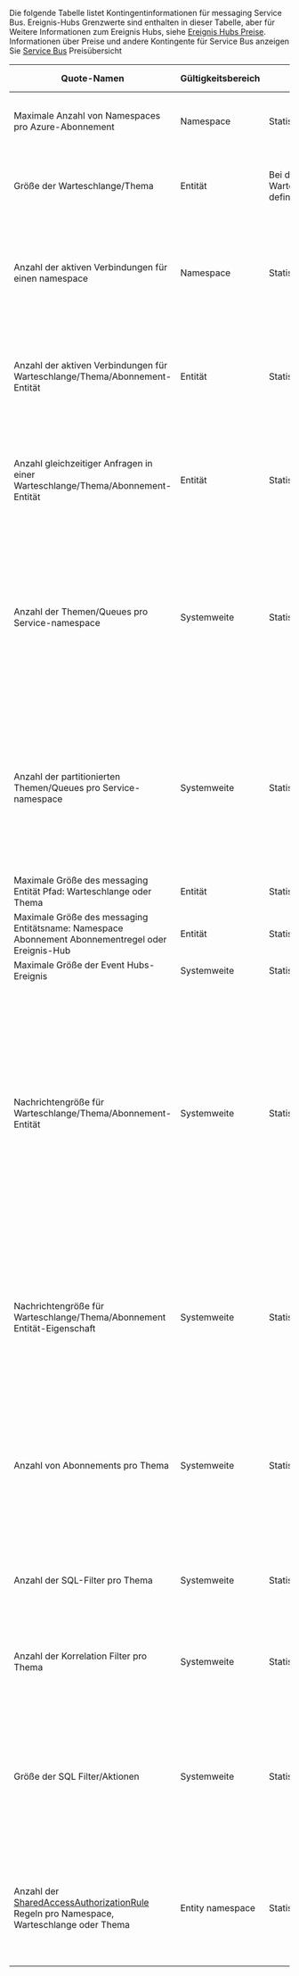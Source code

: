 Die folgende Tabelle listet Kontingentinformationen für messaging Service Bus. Ereignis-Hubs Grenzwerte sind enthalten in dieser Tabelle, aber für Weitere Informationen zum Ereignis Hubs, siehe [Ereignis Hubs Preise](https://azure.microsoft.com/pricing/details/event-hubs/). Informationen über Preise und andere Kontingente für Service Bus anzeigen Sie [Service Bus](https://azure.microsoft.com/pricing/details/service-bus/) Preisübersicht

|Quote-Namen|Gültigkeitsbereich|Typ|Verhalten beim überschritten|Wert|
|---|---|---|---|---|
| Maximale Anzahl von Namespaces pro Azure-Abonnement|Namespace|Statische|Nachfolgende Anforderungen für zusätzliche Namespaces werden vom Portal abgelehnt.|100|
|Größe der Warteschlange/Thema|Entität|Bei der Erstellung der Warteschlange/Thema definiert.|Eingehende Nachrichten abgelehnt, und der aufrufende Code eine Ausnahme erhalten werden.|1, 2, 3, 4 oder 5 GB.<br /><br />Wenn [Partitionierung](service-bus-partitioning.md) aktiviert ist, ist die Warteschlange/Thema maximale Größe 80 GB.|
|Anzahl der aktiven Verbindungen für einen namespace|Namespace|Statische|Nachfolgende Anforderungen für zusätzliche Verbindungen abgelehnt, und der aufrufende Code eine Ausnahme erhalten werden. REST-Vorgänge zählen nicht zu aktiven TCP-Verbindungen.|NetMessaging: 1.000<br /><br />AMQP: 5.000|
|Anzahl der aktiven Verbindungen für Warteschlange/Thema/Abonnement-Entität|Entität|Statische|Nachfolgende Anforderungen für zusätzliche Verbindungen abgelehnt, und der aufrufende Code eine Ausnahme erhalten werden. REST-Vorgänge zählen nicht zu aktiven TCP-Verbindungen.|Maximal gleichzeitige Verbindungen pro Namespace begrenzt.|
|Anzahl gleichzeitiger Anfragen in einer Warteschlange/Thema/Abonnement-Entität|Entität|Statische|Erhalten nachfolgende Anfragen abgelehnt, und der aufrufende Code eine Ausnahme erhalten werden. Dieses Kontingent gilt für die Anzahl gleichzeitiger Empfangsvorgänge über alle Abonnements zu einem Thema.|5.000|
|Anzahl der Themen/Queues pro Service-namespace|Systemweite|Statische|Nachfolgende Anforderungen für die Erstellung eines neuen Themas oder Warteschlange für den Dienstnamespace werden abgelehnt. Daher werden über [Azure-Portal][]konfiguriert, eine Fehlermeldung generiert. Wenn die Verwaltung API aufgerufen, wird eine Ausnahme durch den aufrufenden Code empfangen.|10.000<br /><br />Die Gesamtzahl der Themen und Warteschlangen in einem Dienstnamespace muss kleiner als oder gleich 10.000 sein.<br/>Dies gilt nicht für Premium wie alle Entitäten partitioniert werden.|
|Anzahl der partitionierten Themen/Queues pro Service-namespace|Systemweite|Statische|Nachfolgende Anforderungen für die Erstellung eines neuen partitionierten Themas oder Warteschlange für den Dienstnamespace werden abgelehnt. Daher werden über [Azure-Portal][]konfiguriert, eine Fehlermeldung generiert. Wenn die Verwaltung API eine **QuotaExceededException-** Ausnahme vom aufrufenden Code erhalten.|Basis- und Standard-Ebenen - 100<br />Premium - 1.000<br/><br />Jede partitionierte Warteschlange oder ein Thema wird maximal 10.000 Entities pro Namespace.|
|Maximale Größe des messaging Entität Pfad: Warteschlange oder Thema|Entität|Statische|-|260 Zeichen|
|Maximale Größe des messaging Entitätsname: Namespace Abonnement Abonnementregel oder Ereignis-Hub|Entität|Statische|-|50 Zeichen|
|Maximale Größe der Event Hubs-Ereignis|Systemweite|Statische|-|256 KB|
|Nachrichtengröße für Warteschlange/Thema/Abonnement-Entität|Systemweite|Statische|Eingehende Nachrichten, die diese Kontingente überschreiten abgelehnt, und der aufrufende Code eine Ausnahme erhalten werden.|Maximale Nachrichtengröße: 256KB ([Standard-Tier](../articles/service-bus/service-bus-premium-messaging.md)) / 1 MB ([Premium-Ebene](../articles/service-bus/service-bus-premium-messaging.md)). <br /><br />**Hinweis** Aufgrund System ist diese in der Regel weniger.<br /><br />Maximale Headergröße: 64KB<br /><br />Maximale Anzahl Headereigenschaften in Eigenschaftensammlung: **Byte/int. MaxValue**<br /><br />Maximale Größe der Eigenschaft in Eigenschaftensammlung: explizite unbegrenzt. Durch maximale Headergröße begrenzt.|
|Nachrichtengröße für Warteschlange/Thema/Abonnement Entität-Eigenschaft|Systemweite|Statische|**SerializationException** -Ausnahme generiert.|Maximalgröße für jede Eigenschaft ist 32 KB. Gesamtgröße aller Eigenschaften darf 64 KB nicht überschreiten. Dies gilt für die gesamte Kopfzeile [BrokeredMessage](https://msdn.microsoft.com/library/microsoft.servicebus.messaging.brokeredmessage.aspx), die sowohl Eigenschaften als auch Systemeigenschaften (z. B. [SequenceNumber](https://msdn.microsoft.com/library/microsoft.servicebus.messaging.brokeredmessage.sequencenumber.aspx), [Label](https://msdn.microsoft.com/library/microsoft.servicebus.messaging.brokeredmessage.label.aspx), [MessageId](https://msdn.microsoft.com/library/microsoft.servicebus.messaging.brokeredmessage.messageid.aspx)usw.).|
|Anzahl von Abonnements pro Thema|Systemweite|Statische|Nachfolgende Anforderungen für zusätzliche Abonnements für das Thema erstellen werden abgelehnt. Daher wird durch das Portal konfiguriert, eine Fehlermeldung angezeigt werden. Wenn die Verwaltung API aufgerufen, wenn, die eine Ausnahme durch den aufrufenden Code erhalten.|2.000|
|Anzahl der SQL-Filter pro Thema|Systemweite|Statische|Nachfolgende Anforderungen für die Erstellung von zusätzliche Filter auf dem Thema abgelehnt, und der aufrufende Code eine Ausnahme erhalten werden.|2.000|
|Anzahl der Korrelation Filter pro Thema|Systemweite|Statische|Nachfolgende Anforderungen für die Erstellung von zusätzliche Filter auf dem Thema abgelehnt, und der aufrufende Code eine Ausnahme erhalten werden.|100.000|
|Größe der SQL Filter/Aktionen|Systemweite|Statische|Nachfolgende Anforderungen für die Erstellung zusätzlicher Filter abgelehnt, und der aufrufende Code eine Ausnahme erhalten werden.|Maximale Länge der Filterzeichenfolge Bedingung: 1024 (1 KByte).<br /><br />Maximale Länge der Regel Aktionszeichenfolge: 1024 (1 KByte).<br /><br />Maximale Anzahl der Ausdrücke pro Aktion: 32.|
|Anzahl der [SharedAccessAuthorizationRule](https://msdn.microsoft.com/library/azure/microsoft.servicebus.messaging.sharedaccessauthorizationrule.aspx) Regeln pro Namespace, Warteschlange oder Thema|Entity namespace|Statische|Nachfolgende Anforderungen für die Erstellung von zusätzlichen Regeln abgelehnt, und der aufrufende Code eine Ausnahme erhalten werden.|Maximale Anzahl von Regeln: 12. <br /><br /> Service Bus-Namespace konfigurierten Regeln gelten für alle Warteschlangen und Themen in diesem Namespace.

[Azure-portal]: https://portal.azure.com